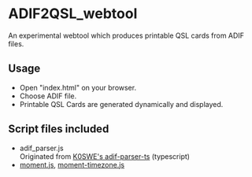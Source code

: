 # ADIF2QSL_webtool

An experimental webtool which produces printable QSL cards from ADIF files.

## Usage
- Open "index.html" on your browser.
- Choose ADIF file.
- Printable QSL Cards are generated dynamically and displayed.

## Script files included

- adif_parser.js  
  Originated from [K0SWE's adif-parser-ts](https://github.com/k0swe/adif-parser-ts) (typescript)
- [moment.js](https://momentjs.com/), [moment-timezone.js](https://momentjs.com/timezone/)
